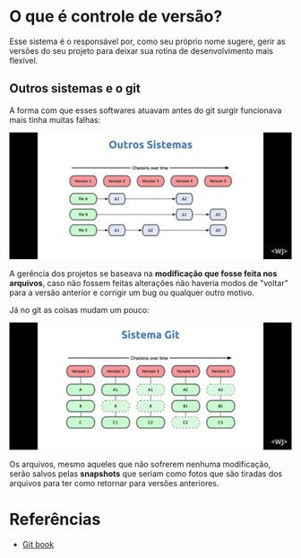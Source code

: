 # O que é controle de versão?

Esse sistema é o responsável por, como seu próprio nome sugere, gerir as versões do seu projeto para deixar sua rotina de desenvolvimento mais flexível. 

## Outros sistemas e o git

A forma com que esses softwares atuavam antes do git surgir funcionava mais tinha muitas falhas:

![Outros sistemas](/1.ConceitosIniciais/Imagens/OutrosSistemas.jpg)

A gerência dos projetos se baseava na **modificação que fosse feita nos arquivos**, caso não fossem feitas alterações não haveria modos de "voltar" para a versão anterior e corrigir um bug ou qualquer outro motivo.

Já no git as coisas mudam um pouco:

![SistemaGit](/1.ConceitosIniciais/Imagens/SistemaGit.jpg)

Os arquivos, mesmo aqueles que não sofrerem nenhuma modificação, serão salvos pelas __snapshots__ que seriam como fotos que são tiradas dos arquivos para ter como retornar para versões anteriores.

# Referências

- [Git book](https://git-scm.com/book/pt-br/v2/Come%C3%A7ando-Sobre-Controle-de-Vers%C3%A3o)
